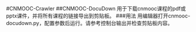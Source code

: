 #CNMOOC-Crawler
##CNMOOC-DocuDown
用于下载cnmooc课程的pdf或pptx课件，并将所有课程的链接导出到剪贴板。
###用法
用编辑器打开cnmooc-docudown.py，配置参数后运行。请参考控制台输出并检查剪贴板内容。